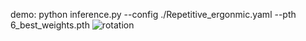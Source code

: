 demo:
python inference.py --config ./Repetitive_ergonmic.yaml --pth 6_best_weights.pth
![rotation](https://github.com/user-attachments/assets/ddf262ab-cc89-4511-9279-e038b2704bd7)
